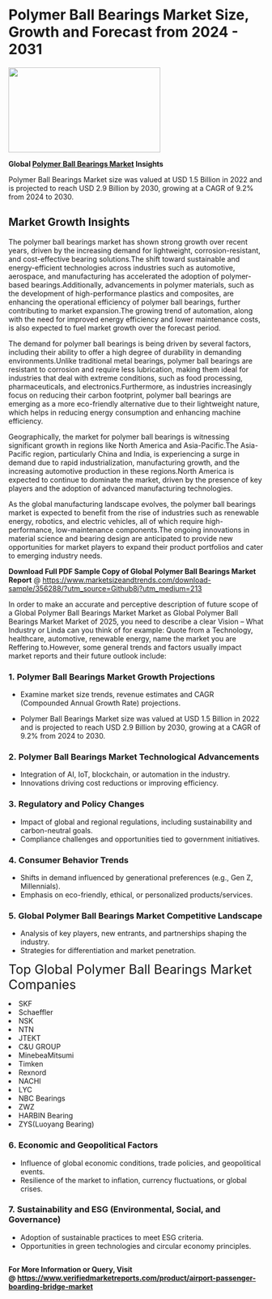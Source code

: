 <H1>Polymer Ball Bearings Market Size, Growth and Forecast from 2024 - 2031</H1><img class="aligncenter size-medium wp-image-584254" src="https://thirdeyenews.in/wp-content/uploads/2024/09/Global-Market-Research-300x168.jpeg" alt="" width="300" height="168" /><p><strong>Global&nbsp;<a href="https://www.marketsizeandtrends.com/download-sample/356288/?utm_source=Github8j?utm_medium=213">Polymer Ball Bearings Market</a> Insights</strong></p><p>Polymer Ball Bearings Market size was valued at USD 1.5 Billion in 2022 and is projected to reach USD 2.9 Billion by 2030, growing at a CAGR of 9.2% from 2024 to 2030.</p><p><h2>Market Growth Insights</h2> <p>The polymer ball bearings market has shown strong growth over recent years, driven by the increasing demand for lightweight, corrosion-resistant, and cost-effective bearing solutions.The shift toward sustainable and energy-efficient technologies across industries such as automotive, aerospace, and manufacturing has accelerated the adoption of polymer-based bearings.Additionally, advancements in polymer materials, such as the development of high-performance plastics and composites, are enhancing the operational efficiency of polymer ball bearings, further contributing to market expansion.The growing trend of automation, along with the need for improved energy efficiency and lower maintenance costs, is also expected to fuel market growth over the forecast period.</p> <p>The demand for polymer ball bearings is being driven by several factors, including their ability to offer a high degree of durability in demanding environments.Unlike traditional metal bearings, polymer ball bearings are resistant to corrosion and require less lubrication, making them ideal for industries that deal with extreme conditions, such as food processing, pharmaceuticals, and electronics.Furthermore, as industries increasingly focus on reducing their carbon footprint, polymer ball bearings are emerging as a more eco-friendly alternative due to their lightweight nature, which helps in reducing energy consumption and enhancing machine efficiency.</p> <p>Geographically, the market for polymer ball bearings is witnessing significant growth in regions like North America and Asia-Pacific.The Asia-Pacific region, particularly China and India, is experiencing a surge in demand due to rapid industrialization, manufacturing growth, and the increasing automotive production in these regions.North America is expected to continue to dominate the market, driven by the presence of key players and the adoption of advanced manufacturing technologies.</p> <p>As the global manufacturing landscape evolves, the polymer ball bearings market is expected to benefit from the rise of industries such as renewable energy, robotics, and electric vehicles, all of which require high-performance, low-maintenance components.The ongoing innovations in material science and bearing design are anticipated to provide new opportunities for market players to expand their product portfolios and cater to emerging industry needs.</p> <p><span class=""><strong>Download Full PDF Sample Copy of Global Polymer Ball Bearings Market Report</strong> @ <a href="https://www.marketsizeandtrends.com/download-sample/356288/?utm_source=Github8j?utm_medium=213" target="_blank">https://www.marketsizeandtrends.com/download-sample/356288/?utm_source=Github8j?utm_medium=213</a></span></p><p>In order to make an accurate and perceptive description of future scope of a Global&nbsp;Polymer Ball Bearings Market Market as Global&nbsp;Polymer Ball Bearings Market Market of 2025, you need to describe a clear Vision &ndash; What Industry or Linda can you think of for example: Quote from a Technology, healthcare, automotive, renewable energy, name the market you are Reffering to.However, some general trends and factors usually impact market reports and their future outlook include:</p><h3>1.&nbsp;<strong>Polymer Ball Bearings Market Growth Projections</strong></h3><ul><li>Examine market size trends, revenue estimates and CAGR (Compounded Annual Growth Rate) projections.</li><li><p>Polymer Ball Bearings Market size was valued at USD 1.5 Billion in 2022 and is projected to reach USD 2.9 Billion by 2030, growing at a CAGR of 9.2% from 2024 to 2030.</p></li></ul><h3>2.&nbsp;<strong>Polymer Ball Bearings Market Technological Advancements</strong></h3><ul><li>Integration of AI, IoT, blockchain, or automation in the industry.</li><li>Innovations driving cost reductions or improving efficiency.</li></ul><h3>3.&nbsp;<strong>Regulatory and Policy Changes</strong></h3><ul><li>Impact of global and regional regulations, including sustainability and carbon-neutral goals.</li><li>Compliance challenges and opportunities tied to government initiatives.</li></ul><h3>4.&nbsp;<strong>Consumer Behavior Trends</strong></h3><ul><li>Shifts in demand influenced by generational preferences (e.g., Gen Z, Millennials).</li><li>Emphasis on eco-friendly, ethical, or personalized products/services.</li></ul><h3>5.&nbsp;<strong>Global Polymer Ball Bearings Market Competitive Landscape</strong></h3><ul><li>Analysis of key players, new entrants, and partnerships shaping the industry.</li><li>Strategies for differentiation and market penetration.</li></ul><p data-pm-slice="1 1 []"><span style="color: inherit; font-family: inherit; font-size: 25px;">Top Global Polymer Ball Bearings Market Companies</span></p><div class="" data-test-id=""><p><li>SKF</li><li> Schaeffler</li><li> NSK</li><li> NTN</li><li> JTEKT</li><li> C&U GROUP</li><li> MinebeaMitsumi</li><li> Timken</li><li> Rexnord</li><li> NACHI</li><li> LYC</li><li> NBC Bearings</li><li> ZWZ</li><li> HARBIN Bearing</li><li> ZYS(Luoyang Bearing)</li></p></div><h3>6.&nbsp;<strong>Economic and Geopolitical Factors</strong></h3><ul><li>Influence of global economic conditions, trade policies, and geopolitical events.</li><li>Resilience of the market to inflation, currency fluctuations, or global crises.</li></ul><h3>7.&nbsp;<strong>Sustainability and ESG (Environmental, Social, and Governance)</strong></h3><ul><li>Adoption of sustainable practices to meet ESG criteria.</li><li>Opportunities in green technologies and circular economy principles.</li></ul><h2><strong style="font-size: 14px;">For More Information or Query, Visit @&nbsp;</strong><a style="background-color: #ffffff; font-size: 14px;" href="https://www.marketsizeandtrends.com/report/polymer-ball-bearings-market/" target="_blank">https://www.verifiedmarketreports.com/product/airport-passenger-boarding-bridge-market</a></h2>
